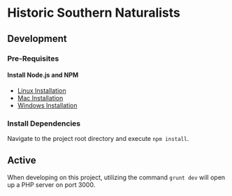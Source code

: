 # Historic Southern Naturalists

## Development
### Pre-Requisites
#### Install Node.js and NPM
- [Linux Installation](http://blog.teamtreehouse.com/install-node-js-npm-linux)
- [Mac Installation](http://blog.teamtreehouse.com/install-node-js-npm-mac)
- [Windows Installation](http://blog.teamtreehouse.com/install-node-js-npm-windows)

### Install Dependencies
Navigate to the project root directory and execute `npm install`.

## Active
When developing on this project, utilizing the command `grunt dev` will open up a PHP server on port 3000.
